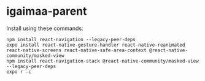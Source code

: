 # igaimaa-parent

Install using these commands:

```
npm install react-navigation --legacy-peer-deps
expo install react-native-gesture-handler react-native-reanimated react-native-screens react-native-safe-area-context @react-native-community/masked-view
npm install react-navigation-stack @react-native-community/masked-view --legacy-peer-deps
expo r -c
```

